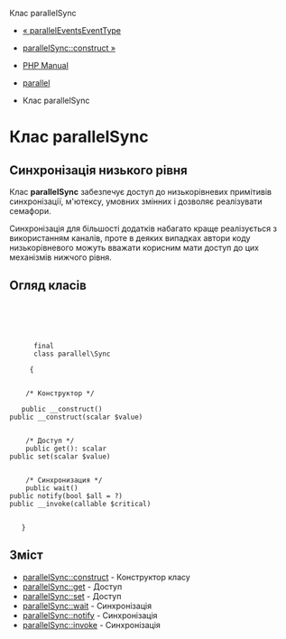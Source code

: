 Клас parallelSync

-   [« parallelEventsEventType](class.parallel-events-event-type.html)
    
-   [parallelSync::construct »](parallel-sync.construct.html)
    
-   [PHP Manual](index.md)
    
-   [parallel](book.parallel.md)
    
-   Клас parallelSync
    

# Клас parallelSync

## Синхронізація низького рівня

Клас **parallelSync** забезпечує доступ до низькорівневих примітивів синхронізації, м'ютексу, умовних змінних і дозволяє реалізувати семафори.

Синхронізація для більшості додатків набагато краще реалізується з використанням каналів, проте в деяких випадках автори коду низькорівневого можуть вважати корисним мати доступ до цих механізмів нижчого рівня.

## Огляд класів

```classsynopsis



    
     
      final
      class parallel\Sync
     
     {


    /* Конструктор */
    
   public __construct()
public __construct(scalar $value)


    /* Доступ */
    public get(): scalar
public set(scalar $value)


    /* Синхронизация */
    public wait()
public notify(bool $all = ?)
public __invoke(callable $critical)


   }
```

## Зміст

-   [parallelSync::construct](parallel-sync.construct.html) - Конструктор класу
-   [parallelSync::get](parallel-sync.get.html) - Доступ
-   [parallelSync::set](parallel-sync.set.html) - Доступ
-   [parallelSync::wait](parallel-sync.wait.html) - Синхронізація
-   [parallelSync::notify](parallel-sync.notify.html) - Синхронізація
-   [parallelSync::invoke](parallel-sync.invoke.html) - Синхронізація